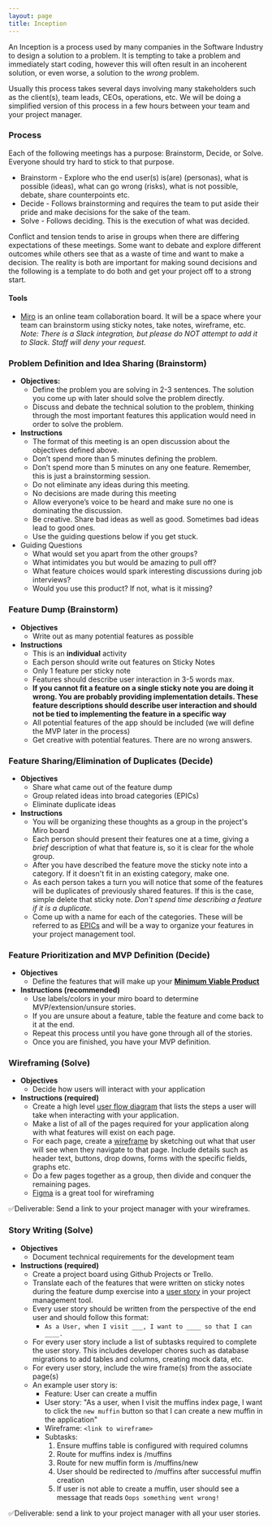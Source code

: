```yaml
---
layout: page
title: Inception
---
```


An Inception is a process used by many companies in the Software Industry to design a solution to a problem. It is tempting to take a problem and immediately start coding, however this will often result in an incoherent solution, or even worse, a solution to the _wrong_ problem.

Usually this process takes several days involving many stakeholders such as the client(s), team leads, CEOs, operations, etc. We will be doing a simplified version of this process in a few hours between your team and your project manager.

### Process

Each of the following meetings has a purpose: Brainstorm, Decide, or Solve. Everyone should try hard to stick to that purpose.

* Brainstorm - Explore who the end user(s) is(are) (personas), what is possible (ideas), what can go wrong (risks), what is not possible, debate, share counterpoints etc.
* Decide - Follows brainstorming and requires the team to put aside their pride and make decisions for the sake of the team.
* Solve - Follows deciding. This is the execution of what was decided.

Conflict and tension tends to arise in groups when there are differing expectations of these meetings. Some want to debate and explore different outcomes while others see that as a waste of time and want to make a decision. The reality is both are important for making sound decisions and the following is a template to do both and get your project off to a strong start.

#### Tools

* [Miro](https://miro.com/) is an online team collaboration board. It will be a space where your team can brainstorm using sticky notes, take notes, wireframe, etc. _Note: There is a Slack integration, but please do NOT attempt to add it to Slack. Staff will deny your request._

### Problem Definition and Idea Sharing (Brainstorm)
* **Objectives:**
    * Define the problem you are solving in 2-3 sentences. The solution you come up with later should solve the problem directly.
    * Discuss and debate the technical solution to the problem, thinking through the most important features this application would need in order to solve the problem.
* **Instructions**
    * The format of this meeting is an open discussion about the objectives defined above.
    * Don’t spend more than 5 minutes defining the problem.
    * Don’t spend more than 5 minutes on any one feature. Remember, this is just a brainstorming session.
    * Do not eliminate any ideas during this meeting.
    * No decisions are made during this meeting
    * Allow everyone’s voice to be heard and make sure no one is dominating the discussion.
    * Be creative. Share bad ideas as well as good. Sometimes bad ideas lead to good ones.
    * Use the guiding questions below if you get stuck.
* Guiding Questions
    * What would set you apart from the other groups?
    * What intimidates you but would be amazing to pull off?
    * What feature choices would spark interesting discussions during job interviews?
    * Would you use this product? If not, what is it missing?

### Feature Dump (Brainstorm)
* **Objectives**
    * Write out as many potential features as possible
* **Instructions**
    * This is an **individual** activity
    * Each person should write out features on Sticky Notes
    * Only 1 feature per sticky note
    * Features should describe user interaction in 3-5 words max.
    * **If you cannot fit a feature on a single sticky note you are doing it wrong. You are probably providing implementation details. These feature descriptions should describe user interaction and should not be tied to implementing the feature in a specific way**
    * All potential features of the app should be included (we will define the MVP later in the  process)
    * Get creative with potential features. There are no wrong answers.

### Feature Sharing/Elimination of Duplicates (Decide)

* **Objectives**
    * Share what came out of the feature dump
    * Group related ideas into broad categories (EPICs)
    * Eliminate duplicate ideas
* **Instructions**
  * You will be organizing these thoughts as a group in the project's Miro board
  * Each person should present their features one at a time, giving a *brief* description of what that feature is, so it is clear for the whole group.
  * After you have described the feature move the sticky note into a category. If it doesn't fit in an existing category, make one.
  * As each person takes a turn you will notice that some of the features will be duplicates of previously shared features. If this is the case, simple delete that sticky note. _Don't spend time describing a feature if it is a duplicate._
  * Come up with a name for each of the categories. These will be referred to as [EPICs](https://www.yodiz.com/blog/what-is-epic-in-agile-methodology-definition-and-template-of-epic/) and will be a way to organize your features in your project management tool.

### Feature Prioritization and MVP Definition (Decide)

* **Objectives**
    * Define the features that will make up your [**Minimum Viable Product**](https://www.agilealliance.org/glossary/mvp/#q=~(infinite~false~filters~(tags~(~'mvp))~searchTerm~'~sort~false~sortDirection~'asc~page~1))
* **Instructions (recommended)**
    * Use labels/colors in your miro board to determine MVP/extension/unsure stories.
    * If you are unsure about a feature, table the feature and come back to it at the end.
    * Repeat this process until you have gone through all of the stories.
    * Once you are finished, you have your MVP definition.


### Wireframing (Solve)

* **Objectives**
    * Decide how users will interact with your application
* **Instructions (required)**
    * Create a high level [user flow diagram](https://bashooka.com/inspiration/33-excellent-user-flow-examples-for-inspiration/) that lists the steps a user will take when interacting with your application.
    * Make a list of all of the pages required for your application along with what features will exist on each page.
    * For each page, create a [wireframe](https://www.usability.gov/how-to-and-tools/methods/wireframing.html) by sketching out what that user will see when they navigate to that page. Include details such as header text, buttons, drop downs, forms with the specific fields, graphs etc.
    * Do a few pages together as a group, then divide and conquer the remaining pages.
    * [Figma](https://www.figma.com/wireframe-tool/?utm_source=google&utm_medium=cpc&utm_campaign=17340391121&utm_term=free%20wireframe%20tools&utm_content=600487515776&gclid=CjwKCAjw5P2aBhAlEiwAAdY7dLtWlIVK0NWWHUXbjj8KMAaBN8P1lO16khOpesJ63utNI5b-cF1e2xoClmoQAvD_BwE) is a great tool for wireframing

✅Deliverable: Send a link to your project manager with your wireframes.

### Story Writing (Solve)

* **Objectives**
    * Document technical requirements for the development team
* **Instructions (required)**
    * Create a project board using Github Projects or Trello.
    * Translate each of the features that were written on sticky notes during the feature dump exercise into a [user story](https://www.atlassian.com/agile/project-management/user-stories) in your project management tool.
    * Every user story should be written from the perspective of the end user and should follow this format:  
        * `As a User, when I visit ___, I want to ____ so that I can ____.`
    * For every user story include a list of subtasks required to complete the user story. This includes developer chores such as database migrations to add tables and columns, creating mock data, etc.
    * For every user story, include the wire frame(s) from the associate page(s)
    * An example user story is:
        - Feature: User can create a muffin
        - User story: "As a user, when I visit the muffins index page, I want to click the `new muffin` button so that I can create a new muffin in the application"
        - Wireframe: `<link to wireframe>`
        - Subtasks:
            1. Ensure muffins table is configured with required columns
            3. Route for muffins index is /muffins
            3. Route for new muffin form is /muffins/new
            4. User should be redirected to /muffins after successful muffin creation
            5. If user is not able to create a muffin, user should see a message that reads `Oops something went wrong!`

✅Deliverable: send a link to your project manager with all your user stories.